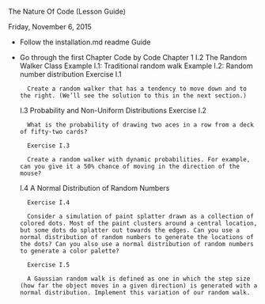 The Nature Of Code (Lesson Guide)

Friday, November 6, 2015

- Follow the installation.md readme Guide

- Go through the first Chapter Code by Code 
   Chapter 1 
   I.2 The Random Walker Class
      Example I.1: Traditional random walk
      Example I.2: Random number distribution
        Exercise I.1

		Create a random walker that has a tendency to move down and to the right. (We’ll see the solution to this in the next section.)

   I.3 Probability and Non-Uniform Distributions
   		Exercise I.2

		What is the probability of drawing two aces in a row from a deck of fifty-two cards?

		Exercise I.3

		Create a random walker with dynamic probabilities. For example, can you give it a 50% chance of moving in the direction of the mouse?

	I.4 A Normal Distribution of Random Numbers

		Exercise I.4

		Consider a simulation of paint splatter drawn as a collection of colored dots. Most of the paint clusters around a central location, but some dots do splatter out towards the edges. Can you use a normal distribution of random numbers to generate the locations of the dots? Can you also use a normal distribution of random numbers to generate a color palette?

		Exercise I.5

		A Gaussian random walk is defined as one in which the step size (how far the object moves in a given direction) is generated with a normal distribution. Implement this variation of our random walk.